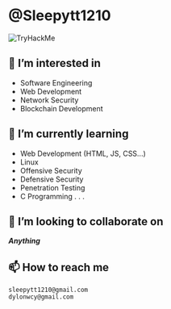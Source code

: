 # @Sleepytt1210

<img src="https://tryhackme-badges.s3.amazonaws.com/Sleepy1210.png" alt="TryHackMe">

## 👀 I’m interested in
- Software Engineering
- Web Development
- Network Security
- Blockchain Development

## 🌱 I’m currently learning
- Web Development (HTML, JS, CSS...)
- Linux
- Offensive Security
- Defensive Security
- Penetration Testing
- C Programming
.
.
.

## 💞️ I’m looking to collaborate on

***Anything***

## 📫 How to reach me

```
sleepytt1210@gmail.com
dylonwcy@gmail.com
```

<!---
Sleepytt1210/Sleepytt1210 is a ✨ special ✨ repository because its `README.md` (this file) appears on your GitHub profile.
You can click the Preview link to take a look at your changes.
--->
